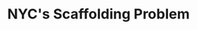 ---
title: "NYC's Scaffolding Problem"
category: "not-paper"
venue: "The Economist"
site: "https://economist.com/science-and-technology/2024/03/13/new-york-city-is-covered-in-illegal-scaffolding"
image: "../../assets/selected-work/scaffolding.png"
pubDatetime: 2024-03-13
featured: true
tags: ["media", "urban data science"]
order: 4
---